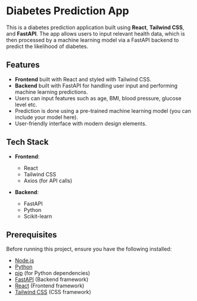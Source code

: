 # Diabetes Prediction App

This is a diabetes prediction application built using **React**, **Tailwind CSS**, and **FastAPI**. The app allows users to input relevant health data, which is then processed by a machine learning model via a FastAPI backend to predict the likelihood of diabetes.

## Features

- **Frontend** built with React and styled with Tailwind CSS.
- **Backend** built with FastAPI for handling user input and performing machine learning predictions.
- Users can input features such as age, BMI, blood pressure, glucose level etc.
- Prediction is done using a pre-trained machine learning model (you can include your model here).
- User-friendly interface with modern design elements.

## Tech Stack

- **Frontend**:
  - React
  - Tailwind CSS
  - Axios (for API calls)

- **Backend**:
  - FastAPI
  - Python
  - Scikit-learn

## Prerequisites

Before running this project, ensure you have the following installed:

- [Node.js](https://nodejs.org/)
- [Python](https://www.python.org/)
- [pip](https://pip.pypa.io/en/stable/) (for Python dependencies)
- [FastAPI](https://fastapi.tiangolo.com/) (Backend framework)
- [React](https://reactjs.org/) (Frontend framework)
- [Tailwind CSS](https://tailwindcss.com/) (CSS framework)
